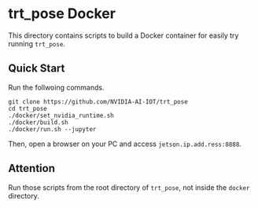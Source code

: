 # trt_pose Docker

This directory contains scripts to build a Docker container for easily try running `trt_pose`.  

## Quick Start

Run the follwoing commands.

```
git clone https://github.com/NVIDIA-AI-IOT/trt_pose
cd trt_pose
./docker/set_nvidia_runtime.sh
./docker/build.sh
./docker/run.sh --jupyter
```

Then, open a browser on your PC and access `jetson.ip.add.ress:8888`.

## Attention

Run those scripts from the root directory of `trt_pose`, not inside the `docker` directory.
